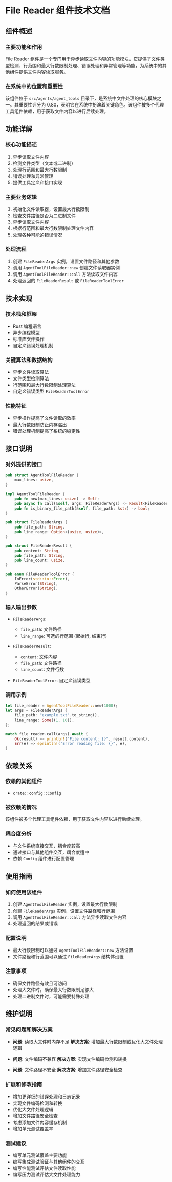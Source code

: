 # File Reader 组件技术文档

## 组件概述

### 主要功能和作用
File Reader 组件是一个专门用于异步读取文件内容的功能模块。它提供了文件类型检测、行范围和最大行数限制处理、错误处理和异常管理等功能，为系统中的其他组件提供文件内容读取服务。

### 在系统中的位置和重要性
该组件位于 `src/agents/agent_tools` 目录下，是系统中文件处理的核心模块之一。其重要性评分为 0.80，表明它在系统中扮演着关键角色。该组件被多个代理工具组件依赖，用于获取文件内容以进行后续处理。

## 功能详解

### 核心功能描述
1. 异步读取文件内容
2. 检测文件类型（文本或二进制）
3. 处理行范围和最大行数限制
4. 错误处理和异常管理
5. 提供工具定义和接口实现

### 主要业务逻辑
1. 初始化文件读取器，设置最大行数限制
2. 检查文件路径是否为二进制文件
3. 异步读取文件内容
4. 根据行范围和最大行数限制处理文件内容
5. 处理各种可能的错误情况

### 处理流程
1. 创建 `FileReaderArgs` 实例，设置文件路径和其他参数
2. 调用 `AgentToolFileReader::new` 创建文件读取器实例
3. 调用 `AgentToolFileReader::call` 方法读取文件内容
4. 处理返回的 `FileReaderResult` 或 `FileReaderToolError`

## 技术实现

### 技术栈和框架
- Rust 编程语言
- 异步编程模型
- 标准库文件操作
- 自定义错误处理机制

### 关键算法和数据结构
- 异步文件读取算法
- 文件类型检测算法
- 行范围和最大行数限制处理算法
- 自定义错误类型 `FileReaderToolError`

### 性能特征
- 异步操作提高了文件读取的效率
- 最大行数限制防止内存溢出
- 错误处理机制提高了系统的稳定性

## 接口说明

### 对外提供的接口
```rust
pub struct AgentToolFileReader {
    max_lines: usize,
}

impl AgentToolFileReader {
    pub fn new(max_lines: usize) -> Self;
    pub async fn call(&self, args: FileReaderArgs) -> Result<FileReaderResult, FileReaderToolError>;
    pub fn is_binary_file_path(&self, file_path: &str) -> bool;
}

pub struct FileReaderArgs {
    pub file_path: String,
    pub line_range: Option<(usize, usize)>,
}

pub struct FileReaderResult {
    pub content: String,
    pub file_path: String,
    pub line_count: usize,
}

pub enum FileReaderToolError {
    IoError(std::io::Error),
    ParseError(String),
    OtherError(String),
}
```

### 输入输出参数
- `FileReaderArgs`:
  - `file_path`: 文件路径
  - `line_range`: 可选的行范围 (起始行, 结束行)

- `FileReaderResult`:
  - `content`: 文件内容
  - `file_path`: 文件路径
  - `line_count`: 文件行数

- `FileReaderToolError`: 自定义错误类型

### 调用示例
```rust
let file_reader = AgentToolFileReader::new(1000);
let args = FileReaderArgs {
    file_path: "example.txt".to_string(),
    line_range: Some((1, 10)),
};

match file_reader.call(args).await {
    Ok(result) => println!("File content: {}", result.content),
    Err(e) => eprintln!("Error reading file: {}", e),
}
```

## 依赖关系

### 依赖的其他组件
- `crate::config::Config`

### 被依赖的情况
该组件被多个代理工具组件依赖，用于获取文件内容以进行后续处理。

### 耦合度分析
- 与文件系统直接交互，耦合度较高
- 通过接口与其他组件交互，耦合度适中
- 依赖 `Config` 组件进行配置管理

## 使用指南

### 如何使用该组件
1. 创建 `AgentToolFileReader` 实例，设置最大行数限制
2. 创建 `FileReaderArgs` 实例，设置文件路径和行范围
3. 调用 `AgentToolFileReader::call` 方法异步读取文件内容
4. 处理返回的结果或错误

### 配置说明
- 最大行数限制可以通过 `AgentToolFileReader::new` 方法设置
- 文件路径和行范围可以通过 `FileReaderArgs` 结构体设置

### 注意事项
- 确保文件路径有效且可访问
- 处理大文件时，确保最大行数限制足够大
- 处理二进制文件时，可能需要特殊处理

## 维护说明

### 常见问题和解决方案
- **问题**: 读取大文件时内存不足
  **解决方案**: 增加最大行数限制或优化大文件处理逻辑

- **问题**: 文件编码不兼容
  **解决方案**: 实现文件编码检测和转换

- **问题**: 文件路径不安全
  **解决方案**: 增加文件路径安全检查

### 扩展和修改指南
- 增加更详细的错误处理和日志记录
- 实现文件编码检测和转换
- 优化大文件处理逻辑
- 增加文件路径安全检查
- 考虑添加文件内容缓存机制
- 增加单元测试覆盖率

### 测试建议
- 编写单元测试覆盖主要功能
- 编写集成测试验证与其他组件的交互
- 编写性能测试评估文件读取性能
- 编写压力测试评估大文件处理能力